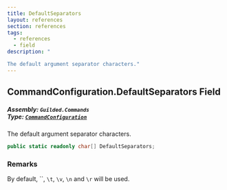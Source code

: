 ```yaml
---
title: DefaultSeparators
layout: references
section: references
tags:
  - references
  - field
description: "

The default argument separator characters."
---
```


## CommandConfiguration.DefaultSeparators Field
##### **Assembly:** `Guilded.Commands`<br/>**Type:** [`CommandConfiguration`](CommandConfiguration 'Guilded.Commands.CommandConfiguration')

The default argument separator characters.

```csharp
public static readonly char[] DefaultSeparators;
```

### Remarks
  
By default, ``, `\t`, `\v`, `\n` and `\r` will be used.